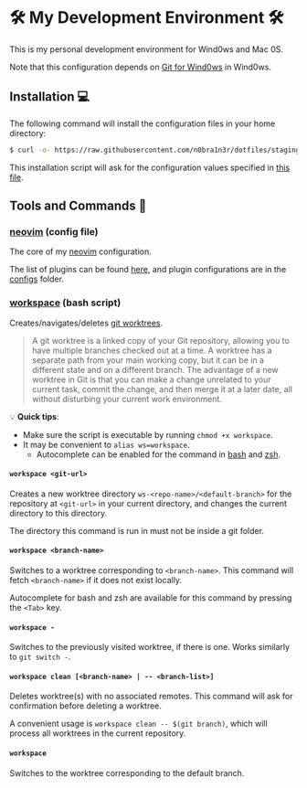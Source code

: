 # 🛠️ My Development Environment 🛠️

This is my personal development environment for Wind0ws and Mac 0S.

Note that this configuration depends on [Git for Wind0ws](https://gitforwindows.org/) in Wind0ws.

## Installation 💻

The following command will install the configuration files in your home directory:

```sh
$ curl -o- https://raw.githubusercontent.com/n0bra1n3r/dotfiles/staging/install.sh | bash
```

This installation script will ask for the configuration values specified in [this file](home/.chezmoi.toml.tmpl).

## Tools and Commands 🧰

### [neovim](home/dot_config/exact_nvim/exact_lua/main.lua.tmpl) (config file)

The core of my [neovim](https://neovim.io/doc) configuration.

The list of plugins can be found [here](home/dot_config/exact_nvim/exact_lua/plugins.lua.tmpl), and plugin configurations are in the [configs](home/dot_config/exact_nvim/exact_lua/exact_configs) folder.

### [workspace](home/exact_dot_dotfiles/exact_scripts/workspace) (bash script)

Creates/navigates/deletes [git worktrees](https://opensource.com/article/21/4/git-worktree).

> A git worktree is a linked copy of your Git repository, allowing you to have multiple branches checked out at a time. A worktree has a separate path from your main working copy, but it can be in a different state and on a different branch. The advantage of a new worktree in Git is that you can make a change unrelated to your current task, commit the change, and then merge it at a later date, all without disturbing your current work environment.

💡 **Quick tips**:

* Make sure the script is executable by running `chmod +x workspace`.
* It may be convenient to `alias ws=workspace`.
  * Autocomplete can be enabled for the command in [bash](home/exact_dot_dotfiles/bashrc#L33:L47) and [zsh](home/exact_dot_dotfiles/exact_zshrc/dot_zshrc#L56:L68).

#### `workspace <git-url>`

Creates a new worktree directory `ws-<repo-name>/<default-branch>` for the repository at `<git-url>` in your current directory, and changes the current directory to this directory.

The directory this command is run in must not be inside a git folder.

#### `workspace <branch-name>`

Switches to a worktree corresponding to `<branch-name>`. This command will fetch `<branch-name>` if it does not exist locally.

Autocomplete for bash and zsh are available for this command by pressing the `<Tab>` key.

#### `workspace -`

Switches to the previously visited worktree, if there is one. Works similarly to `git switch -`.

#### `workspace clean [<branch-name> | -- <branch-list>]`

Deletes worktree(s) with no associated remotes. This command will ask for confirmation before deleting a worktree.

A convenient usage is `workspace clean -- $(git branch)`, which will process all worktrees in the current repository.

#### `workspace`

Switches to the worktree corresponding to the default branch.
